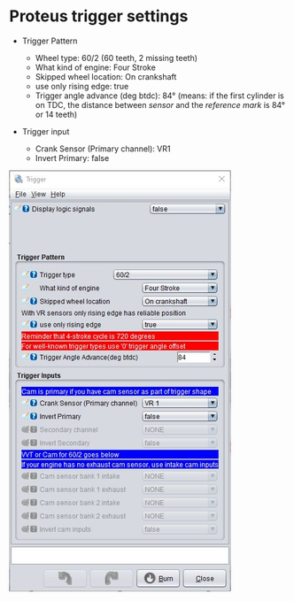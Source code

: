 # Proteus trigger settings #

- Trigger Pattern
  - Wheel type: 60/2 (60 teeth, 2 missing teeth)
  - What kind of engine: Four Stroke
  - Skipped wheel location: On crankshaft
  - use only rising edge: true
  - Trigger angle advance (deg btdc): 84° (means: if the first cylinder is on TDC, the distance between *sensor* and the *reference mark* is 84° or 14 teeth)

- Trigger input
  - Crank Sensor (Primary channel): VR1
  - Invert Primary: false

![alt text](./pictures/trigger_settings.jpg "Trigger settings")
